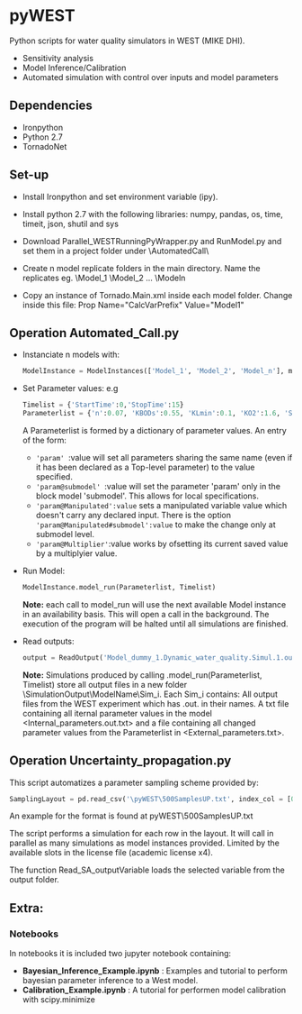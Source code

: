 # pyWEST
Python scripts for water quality simulators in WEST (MIKE DHI). 

- Sensitivity analysis
- Model Inference/Calibration
- Automated simulation with control over inputs and model parameters

## Dependencies 
- Ironpython
- Python 2.7
- TornadoNet

## Set-up

- Install Ironpython and set environment variable (ipy). 
- Install python 2.7 with the following libraries:
    numpy, pandas, os, time, timeit, json, shutil and sys

- Download Parallel_WESTRunningPyWrapper.py and RunModel.py and set them in a project folder under \AutomatedCall\
- Create n model replicate folders in the main directory. Name the replicates eg. \Model_1 \Model_2 ... \Modeln
- Copy an instance of Tornado.Main.xml inside each model folder. Change inside this file: Prop Name="CalcVarPrefix" Value="Model1"

## Operation Automated_Call.py

- Instanciate n models with:
  ```python
  ModelInstance = ModelInstances(['Model_1', 'Model_2', 'Model_n'], modelPath = "<ProjectFolder>")
  ```
- Set Parameter values:
  e.g
  ```python
  Timelist = {'StartTime':0,'StopTime':15}
  Parameterlist = {'n':0.07, 'KBODs':0.55, 'KLmin':0.1, 'KO2':1.6, 'SOD':1} 
  ```
  A Parameterlist is formed by a dictionary of parameter values.
  An entry of the form:
    -  ```'param' ```:value will set all parameters sharing the same name (even if it has been declared as a Top-level parameter) to the value specified.
    -  ```'param@submodel' ```:value will set the parameter 'param' only in the block model 'submodel'. This allows for local specifications.
    - ```'param@Manipulated':value``` sets a manipulated variable value which doesn't carry any declared input. There is the option                   ```'param@Manipulated#submodel':value``` to make the change only at submodel level.
    - ```'param@Multiplier'```:value works by ofsetting its current saved value by a multiplyier value.

- Run Model:
  ```python
  ModelInstance.model_run(Parameterlist, Timelist)
  ```
  **Note:** each call to model_run will use the next available Model instance in an availability basis. This will open a call in the background. The execution of the program will be halted until all simulations are finished.
- Read outputs:
  ```python
  output = ReadOutput('Model_dummy_1.Dynamic_water_quality.Simul.1.out.txt', ModelInstance.InstanceNames[0], TimeWindowStart = '01-01-2012 00:00:00', variable = '.River_5.DO')
  ```
  
  **Note:** Simulations produced by calling .model_run(Parameterlist, Timelist) store all output files in a new folder \SimulationOutput\ModelName\Sim_i\. Each Sim_i contains: All output files from the WEST experiment which has .out. in their names. A txt file containing all iternal parameter values in the model <Internal_parameters.out.txt> and a file containing all changed parameter values from the Parameterlist in <External_parameters.txt>.
  
## Operation Uncertainty_propagation.py

This script automatizes a parameter sampling scheme provided by:

  ```python
 SamplingLayout = pd.read_csv('\pyWEST\500SamplesUP.txt', index_col = [0])
  ```
An example for the format is found at pyWEST\500SamplesUP.txt

The script performs a simulation for each row in the layout. It will call in parallel as many simulations as model instances provided. Limited by the available slots in the license file (academic license x4).

The function Read_SA_outputVariable loads the selected variable from the output folder.


## Extra:
### Notebooks
In notebooks it is included two jupyter notebook containing:

- **Bayesian_Inference_Example.ipynb** : Examples and tutorial to perform bayesian parameter inference to a West model.
- **Calibration_Example.ipynb** : A tutorial for performen model calibration with scipy.minimize
